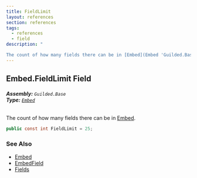 ```yaml
---
title: FieldLimit
layout: references
section: references
tags:
  - references
  - field
description: "

The count of how many fields there can be in [Embed](Embed 'Guilded.Base.Embeds.Embed')."
---
```


## Embed.FieldLimit Field
###### **Assembly:** `Guilded.Base`<br/>**Type:** [`Embed`](Embed 'Guilded.Base.Embeds.Embed')

The count of how many fields there can be in [Embed](Embed 'Guilded.Base.Embeds.Embed').

```csharp
public const int FieldLimit = 25;
```

### See Also
- [Embed](Embed 'Guilded.Base.Embeds.Embed')
- [EmbedField](EmbedField 'Guilded.Base.Embeds.EmbedField')
- [Fields](Embed.Fields 'Guilded.Base.Embeds.Embed.Fields')
